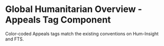 Global Humanitarian Overview - Appeals Tag Component
====================================================

Color-coded Appeals tags match the existing conventions on Hum-Insight and FTS.

